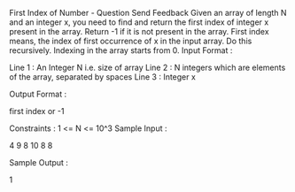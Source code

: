  First Index of Number - Question
Send Feedback
Given an array of length N and an integer x, you need to find and return the first index of integer x present in the array. Return -1 if it is not present in the array.
First index means, the index of first occurrence of x in the input array.
Do this recursively. Indexing in the array starts from 0.
Input Format :

Line 1 : An Integer N i.e. size of array
Line 2 : N integers which are elements of the array, separated by spaces
Line 3 : Integer x

Output Format :

first index or -1

Constraints :
1 <= N <= 10^3
Sample Input :

4
9 8 10 8
8

Sample Output :

1

